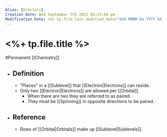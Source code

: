 ```yaml
---
Alias: [Orbitals]
Creation Date: Wed September 7th 2022 03:23:04 pm 
Modification Date: <%+ tp.file.last_modified_date("ddd MMMM Do YYYY hh:mm:ss a") %>
---
```

# <%+ tp.file.title %>
#Permanent [[Chemistry]]

- ## Definition
	- "Places" in a [[Sublevel]] that [[Electron|Electrons]] can reside.
	- Only two [[Electron|Electrons]] are allowed per [[Orbital]].
		- When there are two they are referred to as paired.
		- They must be [[Spinning]] in opposite directions to be paired.
- ## Reference
	- Rows of [[Orbital|Orbitals]] make up [[Sublevel|Sublevels]].